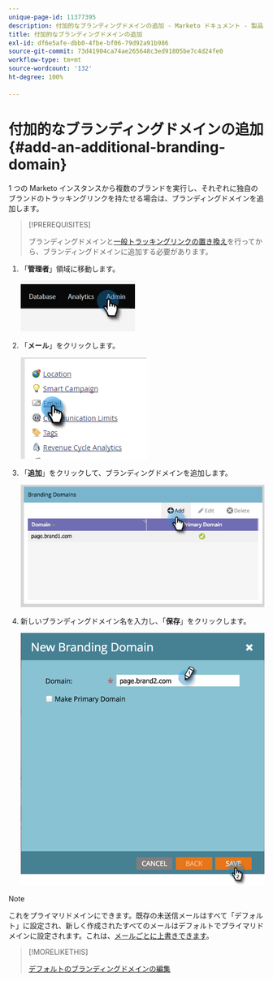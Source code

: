 ```yaml
---
unique-page-id: 11377395
description: 付加的なブランディングドメインの追加 - Marketo ドキュメント - 製品ドキュメント
title: 付加的なブランディングドメインの追加
exl-id: df6e5afe-dbb0-4fbe-bf06-79d92a91b986
source-git-commit: 73d41904ca74ae265648c3ed91805be7c4d24fe0
workflow-type: tm+mt
source-wordcount: '132'
ht-degree: 100%

---
```


# 付加的なブランディングドメインの追加 {#add-an-additional-branding-domain}

1 つの Marketo インスタンスから複数のブランドを実行し、それぞれに独自のブランドのトラッキングリンクを持たせる場合は、ブランディングドメインを追加します。

>[!PREREQUISITES]
>
>ブランディングドメインと[一般トラッキングリンクの置き換え](/help/marketo/product-docs/administration/email-setup/add-multiple-branding-domains/edit-your-default-branding-domain.md)を行ってから、ブランディングドメインに追加する必要があります。

1. 「**管理者**」領域に移動します。

   ![](assets/add-an-additional-branding-domain-1.png)

1. 「**メール**」をクリックします。

   ![](assets/add-an-additional-branding-domain-2.png)

1. 「**追加**」をクリックして、ブランディングドメインを追加します。

   ![](assets/add-an-additional-branding-domain-3.png)

1. 新しいブランディングドメイン名を入力し、「**保存**」をクリックします。

   ![](assets/add-an-additional-branding-domain-4.png)

>[!NOTE]
>
>これをプライマリドメインにできます。既存の未送信メールはすべて「デフォルト」に設定され、新しく作成されたすべてのメールはデフォルトでプライマリドメインに設定されます。これは、[メールごとに上書きできます](/help/marketo/product-docs/administration/email-setup/add-multiple-branding-domains/overwrite-primary-domain-for-emails.md)。

>[!MORELIKETHIS]
>
>[デフォルトのブランディングドメインの編集](/help/marketo/product-docs/administration/email-setup/add-multiple-branding-domains/edit-your-default-branding-domain.md)
